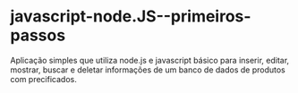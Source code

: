 # javascript-node.JS--primeiros-passos
Aplicação simples que utiliza node.js e javascript básico para inserir, editar, mostrar, buscar e deletar informações de um banco de dados de produtos com precificados.

